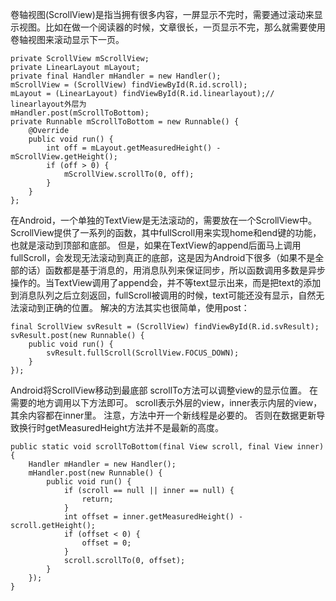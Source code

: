 卷轴视图(ScrollView)是指当拥有很多内容，一屏显示不完时，需要通过滚动来显示视图。比如在做一个阅读器的时候，文章很长，一页显示不完，那么就需要使用卷轴视图来滚动显示下一页。 
```  
private ScrollView mScrollView;
private LinearLayout mLayout;
private final Handler mHandler = new Handler();
mScrollView = (ScrollView) findViewById(R.id.scroll);
mLayout = (LinearLayout) findViewById(R.id.linearlayout);// linearlayout外层为
mHandler.post(mScrollToBottom);
private Runnable mScrollToBottom = new Runnable() {
	@Override
	public void run() {
		int off = mLayout.getMeasuredHeight() - mScrollView.getHeight();
		if (off > 0) {
			mScrollView.scrollTo(0, off);
		}
	}
};
```
在Android，一个单独的TextView是无法滚动的，需要放在一个ScrollView中。ScrollView提供了一系列的函数，其中fullScroll用来实现home和end键的功能，也就是滚动到顶部和底部。 
但是，如果在TextView的append后面马上调用fullScroll，会发现无法滚动到真正的底部，这是因为Android下很多（如果不是全部的话）函数都是基于消息的，用消息队列来保证同步，所以函数调用多数是异步操作的。当TextView调用了append会，并不等text显示出来，而是把text的添加到消息队列之后立刻返回，fullScroll被调用的时候，text可能还没有显示，自然无法滚动到正确的位置。 
解决的方法其实也很简单，使用post： 
```  
final ScrollView svResult = (ScrollView) findViewById(R.id.svResult);
svResult.post(new Runnable() {
	public void run() {
		svResult.fullScroll(ScrollView.FOCUS_DOWN);
	}
});
```
Android将ScrollView移动到最底部 
scrollTo方法可以调整view的显示位置。 
在需要的地方调用以下方法即可。 
scroll表示外层的view，inner表示内层的view，其余内容都在inner里。 
注意，方法中开一个新线程是必要的。 
否则在数据更新导致换行时getMeasuredHeight方法并不是最新的高度。 
```  
public static void scrollToBottom(final View scroll, final View inner) {
	Handler mHandler = new Handler();
	mHandler.post(new Runnable() {
		public void run() {
			if (scroll == null || inner == null) {
				return;
			}
			int offset = inner.getMeasuredHeight() - scroll.getHeight();
			if (offset < 0) {
				offset = 0;
			}
			scroll.scrollTo(0, offset);
		}
	});
}
```